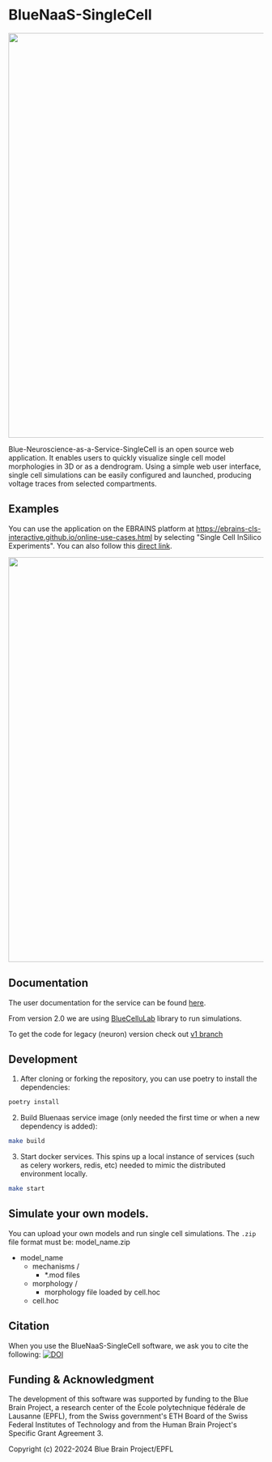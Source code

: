 # BlueNaaS-SingleCell

<img src="BlueNaaS-SingleCell.jpg" width="800"/>

Blue-Neuroscience-as-a-Service-SingleCell is an open source web application.
It enables users to quickly visualize single cell model morphologies in 3D
or as a dendrogram. Using a simple web user interface, single cell simulations
can be easily configured and launched, producing voltage traces from selected
compartments.

## Examples
You can use the application on the EBRAINS platform at https://ebrains-cls-interactive.github.io/online-use-cases.html by selecting "Single Cell InSilico Experiments". You can also follow this [direct link](https://blue-naas-bsp-epfl.apps.hbp.eu/#/url/hippocampus_optimization/rat/CA1/v4.0.5/optimizations_Python3/CA1_pyr_cACpyr_mpg141208_B_idA_20190328144006/CA1_pyr_cACpyr_mpg141208_B_idA_20190328144006.zip?use_cell=cell_seed3_0.hoc&bluenaas=true).

<img src="images/output.png" width="800"/>

## Documentation
The user documentation for the service can be found [here](https://ebrains-cls-interactive.github.io/docs/online_usecases/single_cell_in_silico/single_cell_clamp/single_cell_clamp.html).

From version 2.0 we are using [BlueCelluLab](https://github.com/BlueBrain/BlueCelluLab) library to run simulations.

To get the code for legacy (neuron) version check out [v1 branch](https://bbpgitlab.epfl.ch/project/sbo/bluenaas-single-cell/-/tree/v1)

## Development

1. After cloning or forking the repository, you can use poetry to install the dependencies:
```bash
poetry install
```

2. Build Bluenaas service image (only needed the first time or when a new dependency is added):
```bash
make build
```

3. Start docker services. This spins up a local instance of services (such as celery workers, redis, etc) needed to mimic the distributed environment locally.
```bash
make start
```

## Simulate your own models.
You can upload your own models and run single cell simulations. The `.zip` file format must be:
model_name.zip
  - model_name
    - mechanisms /
      - *.mod files
    - morphology /
      - morphology file loaded by cell.hoc
    - cell.hoc

## Citation
When you use the BlueNaaS-SingleCell software, we ask you to cite the following:
[![DOI](https://zenodo.org/badge/doi/10.5281/zenodo.7784792.svg)](https://doi.org/10.5281/zenodo.7784792)

## Funding & Acknowledgment
The development of this software was supported by funding to the Blue Brain Project,
a research center of the École polytechnique fédérale de Lausanne (EPFL),
from the Swiss government's ETH Board of the Swiss Federal Institutes of Technology
and from the Human Brain Project's Specific Grant Agreement 3.

Copyright (c) 2022-2024 Blue Brain Project/EPFL
